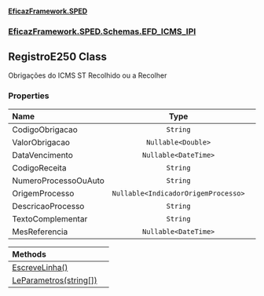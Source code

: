 #### [EficazFramework.SPED](EficazFrameworkSPED.md 'EficazFramework SPED')
### [EficazFramework.SPED.Schemas.EFD_ICMS_IPI](EficazFramework.SPED.Schemas.EFD_ICMS_IPI.md 'EficazFramework.SPED.Schemas.EFD_ICMS_IPI')

## RegistroE250 Class

Obrigações do ICMS ST Recolhido ou a Recolher
### Properties

| Name | Type | |
| :--- | :---: | :--- |
| CodigoObrigacao | `String` |  |
| ValorObrigacao | `Nullable<Double>` |  |
| DataVencimento | `Nullable<DateTime>` |  |
| CodigoReceita | `String` |  |
| NumeroProcessoOuAuto | `String` |  |
| OrigemProcesso | `Nullable<IndicadorOrigemProcesso>` |  |
| DescricaoProcesso | `String` |  |
| TextoComplementar | `String` |  |
| MesReferencia | `Nullable<DateTime>` |  |

| Methods | |
| :--- | :--- |
| [EscreveLinha()](EficazFramework.SPED.Schemas.EFD_ICMS_IPI/RegistroE250/EscreveLinha().md 'EficazFramework.SPED.Schemas.EFD_ICMS_IPI.RegistroE250.EscreveLinha()') | |
| [LeParametros(string[])](EficazFramework.SPED.Schemas.EFD_ICMS_IPI/RegistroE250/LeParametros(string[]).md 'EficazFramework.SPED.Schemas.EFD_ICMS_IPI.RegistroE250.LeParametros(string[])') | |
